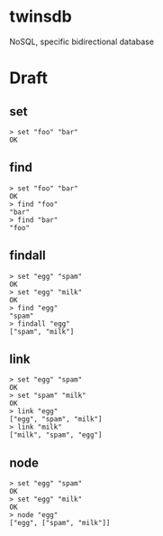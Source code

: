 twinsdb
=======

NoSQL, specific bidirectional database

Draft
=====

set
---

```
> set "foo" "bar"
OK
```

find
-----

```
> set "foo" "bar"
OK
> find "foo"
"bar"
> find "bar"
"foo"
```

findall
--------
```
> set "egg" "spam"
OK
> set "egg" "milk"
OK
> find "egg"
"spam"
> findall "egg"
["spam", "milk"]
```

link
-----

```
> set "egg" "spam"
OK
> set "spam" "milk"
OK
> link "egg"
["egg", "spam", "milk"]
> link "milk"
["milk", "spam", "egg"]
```

node
----
```
> set "egg" "spam"
OK
> set "egg" "milk"
OK
> node "egg"
["egg", ["spam", "milk"]]
```


